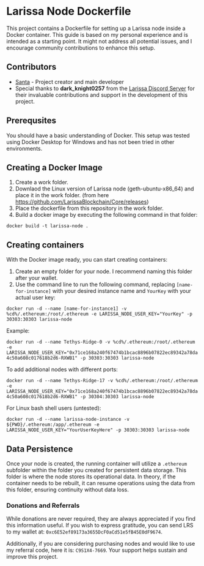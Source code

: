 # Larissa Node Dockerfile
This project contains a Dockerfile for setting up a Larissa node inside a Docker container. This guide is based on my personal experience and is intended as a starting point. It might not address all potential issues, and I encourage community contributions to enhance this setup.

## Contributors
- [Santa](https://github.com/Santas-Lair) - Project creator and main developer
- Special thanks to **dark_knight0257** from the [Larissa Discord Server](https://discord.gg/cajyAG6688) for their invaluable contributions and support in the development of this project.

## Prerequsites
You should have a basic understanding of Docker. This setup was tested using Docker Desktop for Windows and has not been tried in other environments.

## Creating a Docker Image

1. Create a work folder.
2. Downlaod the Linux version of Larissa node (geth-ubuntu-x86_64) and place it in the work folder. (from here https://github.com/LarissaBlockchain/Core/releases)
3. Place the dockerfile from this repository in the work folder.
4. Build a docker image by executing the following command in that folder:

`docker build -t larissa-node .`

## Creating containers
With the Docker image ready, you can start creating containers:

1. Create an empty folder for your node. I recommend naming this folder after your wallet.
2. Use the command line to run the following command, replacing `[name-for-instance]` with your desired instance name and `YourKey` with your actual user key:
   
`docker run -d --name [name-for-instance1] -v %cd%/.ethereum:/root/.ethereum -e LARISSA_NODE_USER_KEY="YourKey" -p 30303:30303 larissa-node`

Example:

`docker run -d --name Tethys-Ridge-0 -v %cd%/.ethereum:/root/.ethereum -e LARISSA_NODE_USER_KEY="0x71ce168a240f67474b1bcac8896b07822ec89342a78da4c50a608c017618b2d6-RXWB1" -p 30303:30303 larissa-node`

To add additional nodes with different ports:

`docker run -d --name Tethys-Ridge-17 -v %cd%/.ethereum:/root/.ethereum -e LARISSA_NODE_USER_KEY="0x71ce168a240f67474b1bcac8896b07822ec89342a78da4c50a608c017618b2d6-RXWB1" -p 30304:30303 larissa-node`

For Linux bash shell users (untested):

`docker run -d --name larissa-node-instance -v ${PWD}/.ethereum:/app/.ethereum -e LARISSA_NODE_USER_KEY="YourUserKeyHere" -p 30303:30303 larissa-node`

## Data Persistence

Once your node is created, the running container will utilize a `.ethereum` subfolder within the folder you created for persistent data storage. This folder is where the node stores its operational data. In theory, if the container needs to be rebuilt, it can resume operations using the data from this folder, ensuring continuity without data loss.

### Donations and Referrals

While donations are never required, they are always appreciated if you find this information useful. If you wish to express gratitude, you can send LRS to my wallet at: `0xc6E52ef89173a3655DcF0aCd51e5fB45E0dF9674`.

Additionally, if you are considering purchasing nodes and would like to use my referral code, here it is: `C9S1X4-7669`. Your support helps sustain and improve this project.

